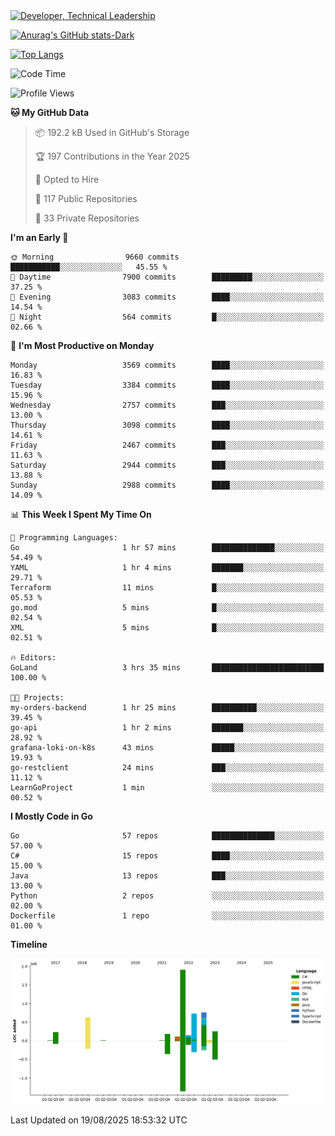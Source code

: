 <div>
  <a href="https://www.linkedin.com/in/arielpineiro/" target="_blank" rel="nofollow noopener noreferrer">
    <img src="https://img.shields.io/badge/-LinkedIn-%230077B5?style=for-the-badge&logo=linkedin&logoColor=white" alt="Developer, Technical Leadership" title="Ariel Piñeiro">
  </a>
</div>

[![Anurag's GitHub stats-Dark](https://github-readme-stats.vercel.app/api?username=arielsrv&show_icons=true&theme=dark#gh-dark-mode-only)](https://github.com/anuraghazra/github-readme-stats#gh-dark-mode-only)

[![Top Langs](https://github-readme-stats.vercel.app/api/top-langs/?username=arielsrv&layout=compact&langs_count=10&theme=dark#gh-dark-mode-only)](https://github.com/anuraghazra/github-readme-stats&theme=dark#gh-dark-mode-only)

<!--START_SECTION:waka-->
![Code Time](http://img.shields.io/badge/Code%20Time-1%2C369%20hrs%2021%20mins-blue)

![Profile Views](http://img.shields.io/badge/Profile%20Views-6-blue)

**🐱 My GitHub Data** 

> 📦 192.2 kB Used in GitHub's Storage 
 > 
> 🏆 197 Contributions in the Year 2025
 > 
> 💼 Opted to Hire
 > 
> 📜 117 Public Repositories 
 > 
> 🔑 33 Private Repositories 
 > 
**I'm an Early 🐤** 

```text
🌞 Morning                9660 commits        ███████████░░░░░░░░░░░░░░   45.55 % 
🌆 Daytime                7900 commits        █████████░░░░░░░░░░░░░░░░   37.25 % 
🌃 Evening                3083 commits        ████░░░░░░░░░░░░░░░░░░░░░   14.54 % 
🌙 Night                  564 commits         █░░░░░░░░░░░░░░░░░░░░░░░░   02.66 % 
```
📅 **I'm Most Productive on Monday** 

```text
Monday                   3569 commits        ████░░░░░░░░░░░░░░░░░░░░░   16.83 % 
Tuesday                  3384 commits        ████░░░░░░░░░░░░░░░░░░░░░   15.96 % 
Wednesday                2757 commits        ███░░░░░░░░░░░░░░░░░░░░░░   13.00 % 
Thursday                 3098 commits        ████░░░░░░░░░░░░░░░░░░░░░   14.61 % 
Friday                   2467 commits        ███░░░░░░░░░░░░░░░░░░░░░░   11.63 % 
Saturday                 2944 commits        ███░░░░░░░░░░░░░░░░░░░░░░   13.88 % 
Sunday                   2988 commits        ████░░░░░░░░░░░░░░░░░░░░░   14.09 % 
```


📊 **This Week I Spent My Time On** 

```text
💬 Programming Languages: 
Go                       1 hr 57 mins        ██████████████░░░░░░░░░░░   54.49 % 
YAML                     1 hr 4 mins         ███████░░░░░░░░░░░░░░░░░░   29.71 % 
Terraform                11 mins             █░░░░░░░░░░░░░░░░░░░░░░░░   05.53 % 
go.mod                   5 mins              █░░░░░░░░░░░░░░░░░░░░░░░░   02.54 % 
XML                      5 mins              █░░░░░░░░░░░░░░░░░░░░░░░░   02.51 % 

🔥 Editors: 
GoLand                   3 hrs 35 mins       █████████████████████████   100.00 % 

🐱‍💻 Projects: 
my-orders-backend        1 hr 25 mins        ██████████░░░░░░░░░░░░░░░   39.45 % 
go-api                   1 hr 2 mins         ███████░░░░░░░░░░░░░░░░░░   28.92 % 
grafana-loki-on-k8s      43 mins             █████░░░░░░░░░░░░░░░░░░░░   19.93 % 
go-restclient            24 mins             ███░░░░░░░░░░░░░░░░░░░░░░   11.12 % 
LearnGoProject           1 min               ░░░░░░░░░░░░░░░░░░░░░░░░░   00.52 % 
```

**I Mostly Code in Go** 

```text
Go                       57 repos            ██████████████░░░░░░░░░░░   57.00 % 
C#                       15 repos            ████░░░░░░░░░░░░░░░░░░░░░   15.00 % 
Java                     13 repos            ███░░░░░░░░░░░░░░░░░░░░░░   13.00 % 
Python                   2 repos             ░░░░░░░░░░░░░░░░░░░░░░░░░   02.00 % 
Dockerfile               1 repo              ░░░░░░░░░░░░░░░░░░░░░░░░░   01.00 % 
```



**Timeline**

![Lines of Code chart](https://raw.githubusercontent.com/arielsrv/arielsrv/main/assets/bar_graph.png)


 Last Updated on 19/08/2025 18:53:32 UTC
<!--END_SECTION:waka-->

